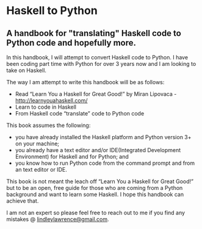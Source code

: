 # Haskell to Python
## A handbook for "translating" Haskell code to Python code and hopefully more.

In this handbook, I will attempt to convert Haskell code to Python. I have been coding part time with Python for over 3 years now and I am looking to take on Haskell.

The way I am attempt to write this handbook will be as follows:
* Read “Learn You a Haskell for Great Good!” by Miran Lipovaca - http://learnyouahaskell.com/
* Learn to code in Haskell
* From Haskell code “translate” code to Python code

This book assumes the following:
* you have already installed the Haskell platform and Python version 3+ on your machine;
* you already have a text editor and/or IDE(Integrated Development Environment) for Haskell and for Python; and
* you know how to run Python code from the command prompt and from an text editor or IDE.

This book is not meant the leach off “Learn You a Haskell for Great Good!” but to be an open, free guide for those who are coming from a Python background and want to learn some Haskell. I hope this handbook can achieve that. 

I am not an expert so please feel free to reach out to me if you find any mistakes @ lindleylawrence@gmail.com.
